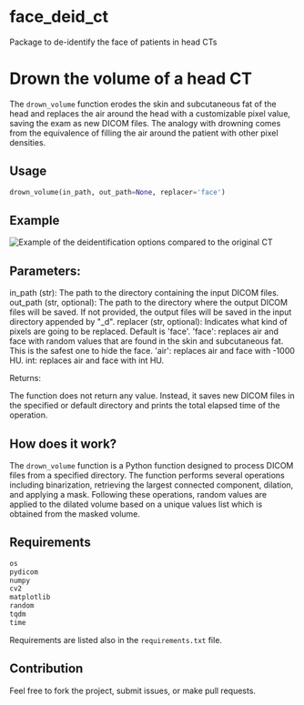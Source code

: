 # face_deid_ct
Package to de-identify the face of patients in head CTs


# Drown the volume of a head CT

The `drown_volume` function erodes the skin and subcutaneous fat of the head and replaces the air around the head with a customizable pixel value, saving the exam as new DICOM files. The analogy with drowning comes from the equivalence of filling the air around the patient with other pixel densities.

## Usage

```python
drown_volume(in_path, out_path=None, replacer='face')
```

## Example

![Example of the deidentification options compared to the original CT]([https://github.com/kitamura-felipe/face_deid_ct/edit/main/face_deid_ct.jpg](https://github.com/kitamura-felipe/face_deid_ct/blob/main/face_deid_ct.jpg?raw=true))

## Parameters:

in_path (str): The path to the directory containing the input DICOM files.
out_path (str, optional): The path to the directory where the output DICOM files will be saved. If not provided, the output files will be saved in the input directory appended by "_d".
replacer (str, optional): Indicates what kind of pixels are going to be replaced. Default is 'face'.
'face': replaces air and face with random values that are found in the skin and subcutaneous fat. This is the safest one to hide the face.
'air': replaces air and face with -1000 HU.
int: replaces air and face with int HU.

Returns:

The function does not return any value. Instead, it saves new DICOM files in the specified or default directory and prints the total elapsed time of the operation.

## How does it work?

The `drown_volume` function is a Python function designed to process DICOM files from a specified directory. The function performs several operations including binarization, retrieving the largest connected component, dilation, and applying a mask. Following these operations, random values are applied to the dilated volume based on a unique values list which is obtained from the masked volume.

## Requirements
```python
os
pydicom
numpy
cv2
matplotlib
random
tqdm
time
```

Requirements are listed also in the `requirements.txt` file.

## Contribution
Feel free to fork the project, submit issues, or make pull requests.


